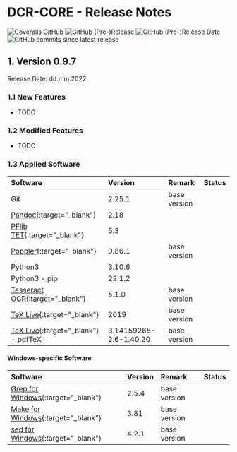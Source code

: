 # DCR-CORE - Release Notes

![Coveralls GitHub](https://img.shields.io/coveralls/github/KonnexionsGmbH/dcr-core?-core.svg)
![GitHub (Pre-)Release](https://img.shields.io/github/v/release/KonnexionsGmbH/dcr-core?-core?include_prereleases)
![GitHub (Pre-)Release Date](https://img.shields.io/github/release-date-pre/KonnexionsGmbh/dcr-core?-core)
![GitHub commits since latest release](https://img.shields.io/github/commits-since/KonnexionsGmbH/dcr-core?-core/0.9.7)

## 1. Version 0.9.7

Release Date: dd.mm.2022

### 1.1 New Features

- TODO

### 1.2 Modified Features

- TODO

### 1.3 Applied Software

| Software                                                                      | Version                | Remark                              | Status |
|:------------------------------------------------------------------------------|:-----------------------|:------------------------------------|--------|
| Git                                                                           | 2.25.1                 | base version                        |        |
| [Pandoc](https://pandoc.org){:target="_blank"}                                | 2.18                   |                                     |        |
| [PFlib TET](https://www.pdflib.com/products/tet){:target="_blank"}            | 5.3                    |                                     |        |
| [Poppler](https://poppler.freedesktop.org){:target="_blank"}                  | 0.86.1                 | base version                        |        |
| Python3                                                                       | 3.10.6                 |                                     |        |
| Python3 - pip                                                                 | 22.1.2                 |                                     |        |
| [Tesseract OCR](https://github.com/tesseract-ocr/tesseract){:target="_blank"} | 5.1.0                  | base version                        |        |
| [TeX Live](https://www.tug.org/texlive){:target="_blank"}                     | 2019                   | base version                        |        |
| [TeX Live](https://www.tug.org/texlive){:target="_blank"} - pdfTeX            | 3.14159265-2.6-1.40.20 | base version                        |        |

#### Windows-specific Software

| Software                                                                                | Version | Remark                   | Status |
|:----------------------------------------------------------------------------------------|:--------|:-------------------------|--------|
| [Grep for Windows](http://gnuwin32.sourceforge.net/packages/grep.htm){:target="_blank"} | 2.5.4   | base version             |        |
| [Make for Windows](http://gnuwin32.sourceforge.net/packages/make.htm){:target="_blank"} | 3.81    | base version             |        |
| [sed for Windows](http://gnuwin32.sourceforge.net/packages/sed.htm){:target="_blank"}   | 4.2.1   | base version             |        |
